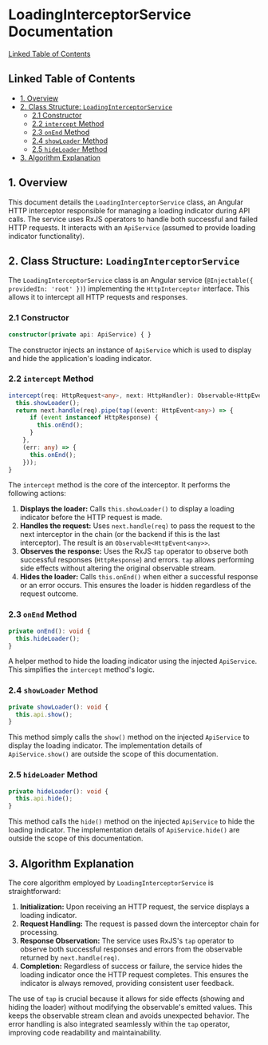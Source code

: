 # LoadingInterceptorService Documentation

[Linked Table of Contents](#linked-table-of-contents)

## Linked Table of Contents

* [1. Overview](#1-overview)
* [2. Class Structure: `LoadingInterceptorService`](#2-class-structure-loadinginterceptorservice)
    * [2.1 Constructor](#21-constructor)
    * [2.2 `intercept` Method](#22-intercept-method)
    * [2.3 `onEnd` Method](#23-onend-method)
    * [2.4 `showLoader` Method](#24-showloader-method)
    * [2.5 `hideLoader` Method](#25-hideloader-method)
* [3. Algorithm Explanation](#3-algorithm-explanation)


## 1. Overview

This document details the `LoadingInterceptorService` class, an Angular HTTP interceptor responsible for managing a loading indicator during API calls.  The service uses RxJS operators to handle both successful and failed HTTP requests.  It interacts with an `ApiService` (assumed to provide loading indicator functionality).

## 2. Class Structure: `LoadingInterceptorService`

The `LoadingInterceptorService` class is an Angular service (`@Injectable({ providedIn: 'root' })`) implementing the `HttpInterceptor` interface.  This allows it to intercept all HTTP requests and responses.

### 2.1 Constructor

```typescript
constructor(private api: ApiService) { }
```

The constructor injects an instance of `ApiService` which is used to display and hide the application's loading indicator.

### 2.2 `intercept` Method

```typescript
intercept(req: HttpRequest<any>, next: HttpHandler): Observable<HttpEvent<any>> {
  this.showLoader();
  return next.handle(req).pipe(tap((event: HttpEvent<any>) => {
      if (event instanceof HttpResponse) {
        this.onEnd();
      }
    },
    (err: any) => {
      this.onEnd();
    }));
}
```

The `intercept` method is the core of the interceptor. It performs the following actions:

1. **Displays the loader:** Calls `this.showLoader()` to display a loading indicator before the HTTP request is made.
2. **Handles the request:** Uses `next.handle(req)` to pass the request to the next interceptor in the chain (or the backend if this is the last interceptor). The result is an `Observable<HttpEvent<any>>`.
3. **Observes the response:** Uses the RxJS `tap` operator to observe both successful responses (`HttpResponse`) and errors.  `tap` allows performing side effects without altering the original observable stream.
4. **Hides the loader:**  Calls `this.onEnd()` when either a successful response or an error occurs. This ensures the loader is hidden regardless of the request outcome.


### 2.3 `onEnd` Method

```typescript
private onEnd(): void {
  this.hideLoader();
}
```

A helper method to hide the loading indicator using the injected `ApiService`.  This simplifies the `intercept` method's logic.

### 2.4 `showLoader` Method

```typescript
private showLoader(): void {
  this.api.show();
}
```

This method simply calls the `show()` method on the injected `ApiService` to display the loading indicator.  The implementation details of `ApiService.show()` are outside the scope of this documentation.

### 2.5 `hideLoader` Method

```typescript
private hideLoader(): void {
  this.api.hide();
}
```

This method calls the `hide()` method on the injected `ApiService` to hide the loading indicator.  The implementation details of `ApiService.hide()` are outside the scope of this documentation.


## 3. Algorithm Explanation

The core algorithm employed by `LoadingInterceptorService` is straightforward:

1. **Initialization:** Upon receiving an HTTP request, the service displays a loading indicator.
2. **Request Handling:** The request is passed down the interceptor chain for processing.
3. **Response Observation:** The service uses RxJS's `tap` operator to observe both successful responses and errors from the observable returned by `next.handle(req)`.
4. **Completion:** Regardless of success or failure, the service hides the loading indicator once the HTTP request completes.  This ensures the indicator is always removed, providing consistent user feedback.

The use of `tap` is crucial because it allows for side effects (showing and hiding the loader) without modifying the observable's emitted values.  This keeps the observable stream clean and avoids unexpected behavior.  The error handling is also integrated seamlessly within the `tap` operator, improving code readability and maintainability.
